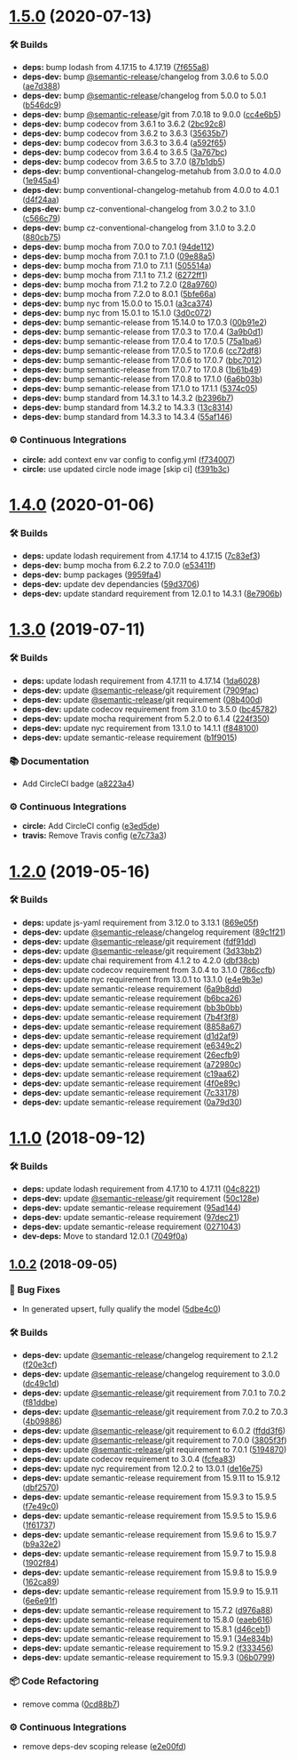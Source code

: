 # [1.5.0](https://github.com/wmfs/form-maker/compare/v1.4.0...v1.5.0) (2020-07-13)


### 🛠 Builds

* **deps:** bump lodash from 4.17.15 to 4.17.19 ([7f655a8](https://github.com/wmfs/form-maker/commit/7f655a8ca9456123a6b93ca066d7a60bc8206461))
* **deps-dev:** bump [@semantic-release](https://github.com/semantic-release)/changelog from 3.0.6 to 5.0.0 ([ae7d388](https://github.com/wmfs/form-maker/commit/ae7d388e4d366ffee182fc4c15913ac99565ab7e))
* **deps-dev:** bump [@semantic-release](https://github.com/semantic-release)/changelog from 5.0.0 to 5.0.1 ([b546dc9](https://github.com/wmfs/form-maker/commit/b546dc95bebe5855f80a46fef9c88d6432d09d5e))
* **deps-dev:** bump [@semantic-release](https://github.com/semantic-release)/git from 7.0.18 to 9.0.0 ([cc4e6b5](https://github.com/wmfs/form-maker/commit/cc4e6b5672604900e01db866184fca9c81c28610))
* **deps-dev:** bump codecov from 3.6.1 to 3.6.2 ([2bc92c8](https://github.com/wmfs/form-maker/commit/2bc92c8bd6a62cf766ddb4806f3da550d993c2d9))
* **deps-dev:** bump codecov from 3.6.2 to 3.6.3 ([35635b7](https://github.com/wmfs/form-maker/commit/35635b7a2220654c1f1f27e694b259260f3f0324))
* **deps-dev:** bump codecov from 3.6.3 to 3.6.4 ([a592f65](https://github.com/wmfs/form-maker/commit/a592f65d9df1c2d098b15c5bfa9017ed418ce726))
* **deps-dev:** bump codecov from 3.6.4 to 3.6.5 ([3a767bc](https://github.com/wmfs/form-maker/commit/3a767bc67c3f36cf179e6bd7d5d25b9e0963fabb))
* **deps-dev:** bump codecov from 3.6.5 to 3.7.0 ([87b1db5](https://github.com/wmfs/form-maker/commit/87b1db552eee466e102dd4da86a633fc4cbe0ab2))
* **deps-dev:** bump conventional-changelog-metahub from 3.0.0 to 4.0.0 ([1e945a4](https://github.com/wmfs/form-maker/commit/1e945a4385549e1b4c96e53830c769f3447213bf))
* **deps-dev:** bump conventional-changelog-metahub from 4.0.0 to 4.0.1 ([d4f24aa](https://github.com/wmfs/form-maker/commit/d4f24aa44ff4570d87a981896c2b02fb8367ce39))
* **deps-dev:** bump cz-conventional-changelog from 3.0.2 to 3.1.0 ([c566c79](https://github.com/wmfs/form-maker/commit/c566c792b328aed47a20e60d02d8d7efb4ff256c))
* **deps-dev:** bump cz-conventional-changelog from 3.1.0 to 3.2.0 ([880cb75](https://github.com/wmfs/form-maker/commit/880cb75c333996de74f2c567e329f1060ba21760))
* **deps-dev:** bump mocha from 7.0.0 to 7.0.1 ([94de112](https://github.com/wmfs/form-maker/commit/94de11284516771ee6a09d41054141d85b7e76c0))
* **deps-dev:** bump mocha from 7.0.1 to 7.1.0 ([09e88a5](https://github.com/wmfs/form-maker/commit/09e88a5d409bdbb8efd31c0f6762c7480a378c9c))
* **deps-dev:** bump mocha from 7.1.0 to 7.1.1 ([505514a](https://github.com/wmfs/form-maker/commit/505514a3b09e99f66383b46e6e1a03c99ccc849b))
* **deps-dev:** bump mocha from 7.1.1 to 7.1.2 ([6272ff1](https://github.com/wmfs/form-maker/commit/6272ff16e2112013d801eaf1ece3a332ec982d00))
* **deps-dev:** bump mocha from 7.1.2 to 7.2.0 ([28a9760](https://github.com/wmfs/form-maker/commit/28a9760d7ea233b3935b7dfeef892d2704cf784b))
* **deps-dev:** bump mocha from 7.2.0 to 8.0.1 ([5bfe66a](https://github.com/wmfs/form-maker/commit/5bfe66a228b8b56fc07f57482a3972ab16436c23))
* **deps-dev:** bump nyc from 15.0.0 to 15.0.1 ([a3ca374](https://github.com/wmfs/form-maker/commit/a3ca3747027772907e985d1dd38b1030539684ab))
* **deps-dev:** bump nyc from 15.0.1 to 15.1.0 ([3d0c072](https://github.com/wmfs/form-maker/commit/3d0c072dbdb70d6781811495e1c57f49252a4dbf))
* **deps-dev:** bump semantic-release from 15.14.0 to 17.0.3 ([00b91e2](https://github.com/wmfs/form-maker/commit/00b91e26e238a21f3dbffa52ee7436000693feb6))
* **deps-dev:** bump semantic-release from 17.0.3 to 17.0.4 ([3a9b0d1](https://github.com/wmfs/form-maker/commit/3a9b0d10571f264aff084e0f7d55d8ee42907ddd))
* **deps-dev:** bump semantic-release from 17.0.4 to 17.0.5 ([75a1ba6](https://github.com/wmfs/form-maker/commit/75a1ba635e998a80f7d4c6bdad9217c192471e1a))
* **deps-dev:** bump semantic-release from 17.0.5 to 17.0.6 ([cc72df8](https://github.com/wmfs/form-maker/commit/cc72df829fe3fcf8c78d60e88a601be9fa775cd7))
* **deps-dev:** bump semantic-release from 17.0.6 to 17.0.7 ([bbc7012](https://github.com/wmfs/form-maker/commit/bbc70125921430d89ab3e3669affe81a2cf56494))
* **deps-dev:** bump semantic-release from 17.0.7 to 17.0.8 ([1b61b49](https://github.com/wmfs/form-maker/commit/1b61b49904baa7e0ac882dc63b3e8da17d4ba03d))
* **deps-dev:** bump semantic-release from 17.0.8 to 17.1.0 ([6a6b03b](https://github.com/wmfs/form-maker/commit/6a6b03b8f5868596a67d18f00e28dd579ef667cc))
* **deps-dev:** bump semantic-release from 17.1.0 to 17.1.1 ([5374c05](https://github.com/wmfs/form-maker/commit/5374c0562e9ab8c2a2a4119a46adafbbe56c3aba))
* **deps-dev:** bump standard from 14.3.1 to 14.3.2 ([b2396b7](https://github.com/wmfs/form-maker/commit/b2396b77189ceac17a283c0feac608bae56f8cc4))
* **deps-dev:** bump standard from 14.3.2 to 14.3.3 ([13c8314](https://github.com/wmfs/form-maker/commit/13c83144e339ee05bad0f7e118cf075c3eb78c86))
* **deps-dev:** bump standard from 14.3.3 to 14.3.4 ([55af146](https://github.com/wmfs/form-maker/commit/55af146d865366918825e2d7d5e8f3abac675996))


### ⚙️ Continuous Integrations

* **circle:** add context env var config to config.yml ([f734007](https://github.com/wmfs/form-maker/commit/f7340074d8b4fc3856af4c8e9a0f3c6715fe8d86))
* **circle:** use updated circle node image [skip ci] ([f391b3c](https://github.com/wmfs/form-maker/commit/f391b3c9b8952c1329ade05c117a8afa7b919a43))

# [1.4.0](https://github.com/wmfs/form-maker/compare/v1.3.0...v1.4.0) (2020-01-06)


### 🛠 Builds

* **deps:** update lodash requirement from 4.17.14 to 4.17.15 ([7c83ef3](https://github.com/wmfs/form-maker/commit/7c83ef39cf8a527374563824eb860539dfae7784))
* **deps-dev:** bump mocha from 6.2.2 to 7.0.0 ([e53411f](https://github.com/wmfs/form-maker/commit/e53411feac07591efd355e53f6e7ed4d15da47b5))
* **deps-dev:** bump packages ([9959fa4](https://github.com/wmfs/form-maker/commit/9959fa44ca89ea8e5c12c1b4077db709ed232315))
* **deps-dev:** update dev dependancies ([59d3706](https://github.com/wmfs/form-maker/commit/59d370692cbf2c01bf2e97dbb70d19361ca88b2f))
* **deps-dev:** update standard requirement from 12.0.1 to 14.3.1 ([8e7906b](https://github.com/wmfs/form-maker/commit/8e7906b5433e3d1508b8f3ee413e030dc5742a6d))

# [1.3.0](https://github.com/wmfs/form-maker/compare/v1.2.0...v1.3.0) (2019-07-11)


### 🛠 Builds

* **deps:** update lodash requirement from 4.17.11 to 4.17.14 ([1da6028](https://github.com/wmfs/form-maker/commit/1da6028))
* **deps-dev:** update [@semantic-release](https://github.com/semantic-release)/git requirement ([7909fac](https://github.com/wmfs/form-maker/commit/7909fac))
* **deps-dev:** update [@semantic-release](https://github.com/semantic-release)/git requirement ([08b400d](https://github.com/wmfs/form-maker/commit/08b400d))
* **deps-dev:** update codecov requirement from 3.1.0 to 3.5.0 ([bc45782](https://github.com/wmfs/form-maker/commit/bc45782))
* **deps-dev:** update mocha requirement from 5.2.0 to 6.1.4 ([224f350](https://github.com/wmfs/form-maker/commit/224f350))
* **deps-dev:** update nyc requirement from 13.1.0 to 14.1.1 ([f848100](https://github.com/wmfs/form-maker/commit/f848100))
* **deps-dev:** update semantic-release requirement ([b1f9015](https://github.com/wmfs/form-maker/commit/b1f9015))


### 📚 Documentation

* Add CircleCI badge ([a8223a4](https://github.com/wmfs/form-maker/commit/a8223a4))


### ⚙️ Continuous Integrations

* **circle:** Add CircleCI config ([e3ed5de](https://github.com/wmfs/form-maker/commit/e3ed5de))
* **travis:** Remove Travis config ([e7c73a3](https://github.com/wmfs/form-maker/commit/e7c73a3))

# [1.2.0](https://github.com/wmfs/form-maker/compare/v1.1.0...v1.2.0) (2019-05-16)


### 🛠 Builds

* **deps:** update js-yaml requirement from 3.12.0 to 3.13.1 ([869e05f](https://github.com/wmfs/form-maker/commit/869e05f))
* **deps-dev:** update [@semantic-release](https://github.com/semantic-release)/changelog requirement ([89c1f21](https://github.com/wmfs/form-maker/commit/89c1f21))
* **deps-dev:** update [@semantic-release](https://github.com/semantic-release)/git requirement ([fdf91dd](https://github.com/wmfs/form-maker/commit/fdf91dd))
* **deps-dev:** update [@semantic-release](https://github.com/semantic-release)/git requirement ([3d33bb2](https://github.com/wmfs/form-maker/commit/3d33bb2))
* **deps-dev:** update chai requirement from 4.1.2 to 4.2.0 ([dbf38cb](https://github.com/wmfs/form-maker/commit/dbf38cb))
* **deps-dev:** update codecov requirement from 3.0.4 to 3.1.0 ([786ccfb](https://github.com/wmfs/form-maker/commit/786ccfb))
* **deps-dev:** update nyc requirement from 13.0.1 to 13.1.0 ([e4e9b3e](https://github.com/wmfs/form-maker/commit/e4e9b3e))
* **deps-dev:** update semantic-release requirement ([6a9b8dd](https://github.com/wmfs/form-maker/commit/6a9b8dd))
* **deps-dev:** update semantic-release requirement ([b6bca26](https://github.com/wmfs/form-maker/commit/b6bca26))
* **deps-dev:** update semantic-release requirement ([bb3b0bb](https://github.com/wmfs/form-maker/commit/bb3b0bb))
* **deps-dev:** update semantic-release requirement ([7b4f3f8](https://github.com/wmfs/form-maker/commit/7b4f3f8))
* **deps-dev:** update semantic-release requirement ([8858a67](https://github.com/wmfs/form-maker/commit/8858a67))
* **deps-dev:** update semantic-release requirement ([d1d2af9](https://github.com/wmfs/form-maker/commit/d1d2af9))
* **deps-dev:** update semantic-release requirement ([e6349c2](https://github.com/wmfs/form-maker/commit/e6349c2))
* **deps-dev:** update semantic-release requirement ([26ecfb9](https://github.com/wmfs/form-maker/commit/26ecfb9))
* **deps-dev:** update semantic-release requirement ([a72980c](https://github.com/wmfs/form-maker/commit/a72980c))
* **deps-dev:** update semantic-release requirement ([c19aa62](https://github.com/wmfs/form-maker/commit/c19aa62))
* **deps-dev:** update semantic-release requirement ([4f0e89c](https://github.com/wmfs/form-maker/commit/4f0e89c))
* **deps-dev:** update semantic-release requirement ([7c33178](https://github.com/wmfs/form-maker/commit/7c33178))
* **deps-dev:** update semantic-release requirement ([0a79d30](https://github.com/wmfs/form-maker/commit/0a79d30))

# [1.1.0](https://github.com/wmfs/form-maker/compare/v1.0.2...v1.1.0) (2018-09-12)


### 🛠 Builds

* **deps:** update lodash requirement from 4.17.10 to 4.17.11 ([04c8221](https://github.com/wmfs/form-maker/commit/04c8221))
* **deps-dev:** update [@semantic-release](https://github.com/semantic-release)/git requirement ([50c128e](https://github.com/wmfs/form-maker/commit/50c128e))
* **deps-dev:** update semantic-release requirement ([95ad144](https://github.com/wmfs/form-maker/commit/95ad144))
* **deps-dev:** update semantic-release requirement ([97dec21](https://github.com/wmfs/form-maker/commit/97dec21))
* **deps-dev:** update semantic-release requirement ([0271043](https://github.com/wmfs/form-maker/commit/0271043))
* **dev-deps:** Move to standard 12.0.1 ([7049f0a](https://github.com/wmfs/form-maker/commit/7049f0a))

## [1.0.2](https://github.com/wmfs/form-maker/compare/v1.0.1...v1.0.2) (2018-09-05)


### 🐛 Bug Fixes

* In generated upsert, fully qualify the model ([5dbe4c0](https://github.com/wmfs/form-maker/commit/5dbe4c0))


### 🛠 Builds

* **deps-dev:** update [@semantic-release](https://github.com/semantic-release)/changelog requirement to 2.1.2 ([f20e3cf](https://github.com/wmfs/form-maker/commit/f20e3cf))
* **deps-dev:** update [@semantic-release](https://github.com/semantic-release)/changelog requirement to 3.0.0 ([dc49c1d](https://github.com/wmfs/form-maker/commit/dc49c1d))
* **deps-dev:** update [@semantic-release](https://github.com/semantic-release)/git requirement from 7.0.1 to 7.0.2 ([f81ddbe](https://github.com/wmfs/form-maker/commit/f81ddbe))
* **deps-dev:** update [@semantic-release](https://github.com/semantic-release)/git requirement from 7.0.2 to 7.0.3 ([4b09886](https://github.com/wmfs/form-maker/commit/4b09886))
* **deps-dev:** update [@semantic-release](https://github.com/semantic-release)/git requirement to 6.0.2 ([ffdd3f6](https://github.com/wmfs/form-maker/commit/ffdd3f6))
* **deps-dev:** update [@semantic-release](https://github.com/semantic-release)/git requirement to 7.0.0 ([3805f3f](https://github.com/wmfs/form-maker/commit/3805f3f))
* **deps-dev:** update [@semantic-release](https://github.com/semantic-release)/git requirement to 7.0.1 ([5194870](https://github.com/wmfs/form-maker/commit/5194870))
* **deps-dev:** update codecov requirement to 3.0.4 ([fcfea83](https://github.com/wmfs/form-maker/commit/fcfea83))
* **deps-dev:** update nyc requirement from 12.0.2 to 13.0.1 ([de16e75](https://github.com/wmfs/form-maker/commit/de16e75))
* **deps-dev:** update semantic-release requirement from 15.9.11 to 15.9.12 ([dbf2570](https://github.com/wmfs/form-maker/commit/dbf2570))
* **deps-dev:** update semantic-release requirement from 15.9.3 to 15.9.5 ([f7e49c0](https://github.com/wmfs/form-maker/commit/f7e49c0))
* **deps-dev:** update semantic-release requirement from 15.9.5 to 15.9.6 ([1f61737](https://github.com/wmfs/form-maker/commit/1f61737))
* **deps-dev:** update semantic-release requirement from 15.9.6 to 15.9.7 ([b9a32e2](https://github.com/wmfs/form-maker/commit/b9a32e2))
* **deps-dev:** update semantic-release requirement from 15.9.7 to 15.9.8 ([1902f84](https://github.com/wmfs/form-maker/commit/1902f84))
* **deps-dev:** update semantic-release requirement from 15.9.8 to 15.9.9 ([162ca89](https://github.com/wmfs/form-maker/commit/162ca89))
* **deps-dev:** update semantic-release requirement from 15.9.9 to 15.9.11 ([6e6e91f](https://github.com/wmfs/form-maker/commit/6e6e91f))
* **deps-dev:** update semantic-release requirement to 15.7.2 ([d976a88](https://github.com/wmfs/form-maker/commit/d976a88))
* **deps-dev:** update semantic-release requirement to 15.8.0 ([eaeb616](https://github.com/wmfs/form-maker/commit/eaeb616))
* **deps-dev:** update semantic-release requirement to 15.8.1 ([d46ceb1](https://github.com/wmfs/form-maker/commit/d46ceb1))
* **deps-dev:** update semantic-release requirement to 15.9.1 ([34e834b](https://github.com/wmfs/form-maker/commit/34e834b))
* **deps-dev:** update semantic-release requirement to 15.9.2 ([f333456](https://github.com/wmfs/form-maker/commit/f333456))
* **deps-dev:** update semantic-release requirement to 15.9.3 ([06b0799](https://github.com/wmfs/form-maker/commit/06b0799))


### 📦 Code Refactoring

* remove comma ([0cd88b7](https://github.com/wmfs/form-maker/commit/0cd88b7))


### ⚙️ Continuous Integrations

* remove deps-dev scoping release ([e2e00fd](https://github.com/wmfs/form-maker/commit/e2e00fd))
